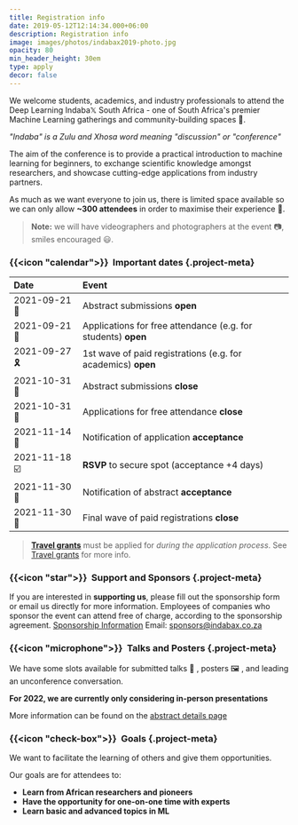 ```yaml
---
title: Registration info
date: 2019-05-12T12:14:34.000+06:00
description: Registration info
image: images/photos/indabax2019-photo.jpg
opacity: 80
min_header_height: 30em
type: apply
decor: false
---
```



We welcome students, academics, and industry professionals to attend the Deep Learning Indaba𝕏 South Africa - one of South Africa's premier Machine Learning gatherings and community-building spaces 🤝. 

_"Indaba" is a Zulu and Xhosa word meaning "discussion" or "conference"_

The aim of the conference is to provide a practical introduction to machine learning for beginners, to exchange scientific knowledge amongst researchers, and showcase cutting-edge applications from industry partners.

As much as we want everyone to join us, there is limited space available so we can only allow **~300 attendees** in order to maximise their experience 🏫. 

> **Note:** we will have videographers and photographers at the event 📷, smiles encouraged 😃.

### {{<icon "calendar">}} &nbsp;Important dates {.project-meta}

| Date | Event |
|:-----|:------|
| 2021-09-21 📜 | Abstract submissions **open** |
| 2021-09-21 📝 | Applications for free attendance (e.g. for students) **open** |
| 2021-09-27 🎗| 1st wave of paid registrations (e.g. for academics) **open** |
| 2021-10-31 👻 | Abstract submissions **close** |
| 2021-10-31 👻 | Applications for free attendance **close** |
| 2021-11-14 📢 | Notification of application **acceptance** |
| 2021-11-18 ☑️ | **RSVP** to secure spot (acceptance +4 days) |
| 2021-11-30 🎤| Notification of abstract **acceptance** |
| 2021-11-30 🛑| Final wave of paid registrations **close** |

> [**Travel grants**](/register/travel-grants) must be applied for _during the application process_. See [Travel grants](/register/travel-grants) for more info.

### {{<icon "star">}} &nbsp;Support and Sponsors {.project-meta}
If you are interested in **supporting us**, please fill out the sponsorship form or email us directly for more information.
Employees of companies who sponsor the event can attend free of charge, according to the sponsorship agreement.
[Sponsorship Information](/partners)
Email: sponsors@indabax.co.za

### {{<icon "microphone">}} &nbsp;Talks and Posters {.project-meta}

We have some slots available for submitted talks 🎤 , posters 🖼️ , and leading an unconference conversation.

**For 2022, we are currently only considering in-person presentations**

More information can be found on the [abstract details page](abstract)

### {{<icon "check-box">}} &nbsp;Goals {.project-meta}
We want to facilitate the learning of others and give them opportunities.

Our goals are for attendees to:
- **Learn from African researchers and pioneers**
- **Have the opportunity for one-on-one time with experts**
- **Learn basic and advanced topics in ML**

